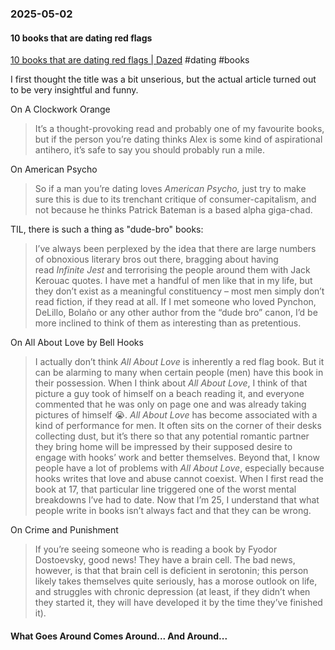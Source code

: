 ### 2025-05-02
#### 10 books that are dating red flags
[10 books that are dating red flags | Dazed](https://www.dazeddigital.com/life-culture/article/66662/1/liking-any-of-these-10-books-is-an-immediate-red-flag-lolita-american-psycho) #dating #books

I first thought the title was a bit unserious, but the actual article turned out to be very insightful and funny.

On A Clockwork Orange

> It’s a thought-provoking read and probably one of my favourite books, but if the person you’re dating thinks Alex is some kind of aspirational antihero, it’s safe to say you should probably run a mile.

On American Psycho

> So if a man you’re dating loves _American Psycho,_ just try to make sure this is due to its trenchant critique of consumer-capitalism, and not because he thinks Patrick Bateman is a based alpha giga-chad.

TIL, there is such a thing as "dude-bro" books:

> I’ve always been perplexed by the idea that there are large numbers of obnoxious literary bros out there, bragging about having read _Infinite Jest_ and terrorising the people around them with Jack Kerouac quotes. I have met a handful of men like that in my life, but they don’t exist as a meaningful constituency – most men simply don’t read fiction, if they read at all. If I met someone who loved Pynchon, DeLillo, Bolaño or any other author from the “dude bro” canon, I’d be more inclined to think of them as interesting than as pretentious.

On All About Love by Bell Hooks

> I actually don’t think _All About Love_ is inherently a red flag book. But it can be alarming to many when certain people (men) have this book in their possession. When I think about _All About Love_, I think of that picture a guy took of himself on a beach reading it, and everyone commented that he was only on page one and was already taking pictures of himself 😭. _All About Love_ has become associated with a kind of performance for men. It often sits on the corner of their desks collecting dust, but it’s there so that any potential romantic partner they bring home will be impressed by their supposed desire to engage with hooks’ work and better themselves. Beyond that, I know people have a lot of problems with _All About Love_, especially because hooks writes that love and abuse cannot coexist. When I first read the book at 17, that particular line triggered one of the worst mental breakdowns I’ve had to date. Now that I’m 25, I understand that what people write in books isn’t always fact and that they can be wrong.

On Crime and Punishment

> If you’re seeing someone who is reading a book by Fyodor Dostoevsky, good news! They have a brain cell. The bad news, however, is that that brain cell is deficient in serotonin; this person likely takes themselves quite seriously, has a morose outlook on life, and struggles with chronic depression (at least, if they didn’t when they started it, they will have developed it by the time they’ve finished it).

#### What Goes Around Comes Around... And Around...
